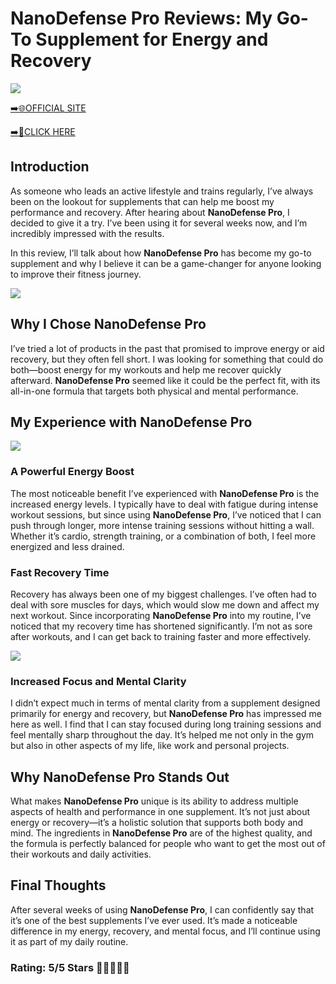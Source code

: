 # **NanoDefense Pro Reviews**: My Go-To Supplement for Energy and Recovery

[![](https://static.vecteezy.com/system/resources/thumbnails/019/896/014/small/buy-now-gradient-button-with-cart-symbol-buy-now-illustration-png.png)](https://edetoop.top/lander/sugarpreland-1/nanodefensepro.html) 

[➡️🌐OFFICIAL SITE](https://edetoop.top/lander/sugarpreland-1/nanodefensepro.html) 

[➡️🔗CLICK HERE](https://edetoop.top/lander/sugarpreland-1/nanodefensepro.html) 


## Introduction

As someone who leads an active lifestyle and trains regularly, I’ve always been on the lookout for supplements that can help me boost my performance and recovery. After hearing about **NanoDefense Pro**, I decided to give it a try. I’ve been using it for several weeks now, and I’m incredibly impressed with the results.

In this review, I’ll talk about how **NanoDefense Pro** has become my go-to supplement and why I believe it can be a game-changer for anyone looking to improve their fitness journey.

[![](https://wallpapers.com/images/hd/red-order-now-button-udg4jcj4arvn8b0n-2.png)](https://edetoop.top/lander/sugarpreland-1/nanodefensepro.html)  

## Why I Chose **NanoDefense Pro**

I’ve tried a lot of products in the past that promised to improve energy or aid recovery, but they often fell short. I was looking for something that could do both—boost energy for my workouts and help me recover quickly afterward. **NanoDefense Pro** seemed like it could be the perfect fit, with its all-in-one formula that targets both physical and mental performance.

## My Experience with **NanoDefense Pro**

[![](https://static.vecteezy.com/system/resources/thumbnails/019/896/014/small/buy-now-gradient-button-with-cart-symbol-buy-now-illustration-png.png)](https://edetoop.top/lander/sugarpreland-1/nanodefensepro.html)

### A Powerful Energy Boost

The most noticeable benefit I’ve experienced with **NanoDefense Pro** is the increased energy levels. I typically have to deal with fatigue during intense workout sessions, but since using **NanoDefense Pro**, I’ve noticed that I can push through longer, more intense training sessions without hitting a wall. Whether it’s cardio, strength training, or a combination of both, I feel more energized and less drained.

### Fast Recovery Time

Recovery has always been one of my biggest challenges. I’ve often had to deal with sore muscles for days, which would slow me down and affect my next workout. Since incorporating **NanoDefense Pro** into my routine, I’ve noticed that my recovery time has shortened significantly. I’m not as sore after workouts, and I can get back to training faster and more effectively.

[![](https://wallpapers.com/images/hd/red-order-now-button-udg4jcj4arvn8b0n-2.png)](https://edetoop.top/lander/sugarpreland-1/nanodefensepro.html)  

### Increased Focus and Mental Clarity

I didn’t expect much in terms of mental clarity from a supplement designed primarily for energy and recovery, but **NanoDefense Pro** has impressed me here as well. I find that I can stay focused during long training sessions and feel mentally sharp throughout the day. It’s helped me not only in the gym but also in other aspects of my life, like work and personal projects.

## Why **NanoDefense Pro** Stands Out

What makes **NanoDefense Pro** unique is its ability to address multiple aspects of health and performance in one supplement. It’s not just about energy or recovery—it’s a holistic solution that supports both body and mind. The ingredients in **NanoDefense Pro** are of the highest quality, and the formula is perfectly balanced for people who want to get the most out of their workouts and daily activities.

## Final Thoughts

After several weeks of using **NanoDefense Pro**, I can confidently say that it’s one of the best supplements I’ve ever used. It’s made a noticeable difference in my energy, recovery, and mental focus, and I’ll continue using it as part of my daily routine.

### Rating: 5/5 Stars 🌟🌟🌟🌟🌟
